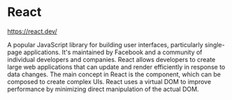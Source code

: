 # React

https://react.dev/

A popular JavaScript library for building user interfaces, particularly single-page applications. It's
maintained by Facebook and a community of individual developers and companies. React allows developers to create large
web applications that can update and render efficiently in response to data changes. The main concept in React is the
component, which can be composed to create complex UIs. React uses a virtual DOM to improve performance by minimizing
direct manipulation of the actual DOM.

